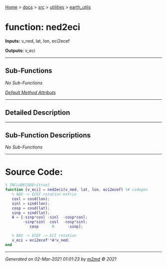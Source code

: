 [Home](../../../index.md) > [docs](../../../docs_index.md) > [src](../../src_index.md) > [utilities](../utilities_index.md) > [earth_utils](earth_utils_index.md)  

 
 # function: ned2eci



**Inputs:** v_ned,  lat,  lon,  eci2ecef

**Outputs:** v_eci

 ***

## Sub-Functions

*No Sub-Functions*

[*Default Method Attributs*](https://www.mathworks.com/help/matlab/matlab_oop/method-attributes.html)

 ***

## Detailed Description



 ***

## Sub-Function Descriptions

*No Sub-Functions*

 
 *** 

# Source Code:

 ```matlab 
 % INCLUDECODE>{true}
function [v_eci] = ned2eci(v_ned, lat, lon, eci2ecef) %# codegen
    % NED -> ECEF rotation matrix
    cosl = cosd(lon);
    sinl = sind(lon);
    cosp = cosd(lat);
    sinp = sind(lat);
    A = [-sinp*cosl -sinl  -cosp*cosl;
         -sinp*sinl  cosl  -cosp*sinl;
            cosp      0      -sinp];

    % NED -> ECEF -> ECI rotation
    v_eci = eci2ecef'*A*v_ned;
end
 
 ``` 
  
 ***

*Generated on 02-Mar-2021 01:01:23 by [m2md](https://github.com/crgnam-research/m2md) © 2021*